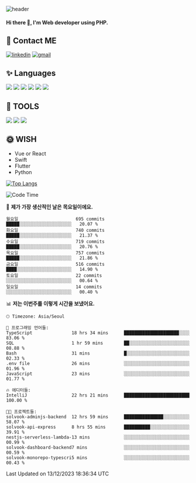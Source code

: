 ![header](https://capsule-render.vercel.app/api?type=waving&color=auto&height=300&section=header&text=Elin&fontSize=90&animation=twinkling)

#### Hi there 👋, I'm <b>Web developer</b> using PHP. ####

<!--
- 🔭 I’m currently working on Uniwill
- 🌱 I’m currently learning Vue or React or Python.
-->

<!---#### I am PHP developer --->

## 💌 Contact ME ###
[<img src='https://img.shields.io/badge/-EunjiKo-%230A66C2?style=flat-square&logo=LinkedIn&logoColor=white' alt='linkedin'>](https://www.linkedin.com/in/https://www.linkedin.com/in/eunji-ko-00a907164//)  [<img src='https://img.shields.io/badge/-einee214%40gmail.com-%23EA4335?style=flat-square&logo=Gmail&logoColor=white' alt='gmail'>](einee214@gmail.com)  


## ✨ Languages
<img src='https://img.shields.io/badge/-PHP-%23777BB4?style=for-the-badge&logo=PHP&logoColor=white'> <img src='https://img.shields.io/badge/-Laravel-%23FF2D20?style=for-the-badge&logo=Laravel&logoColor=white'> <img src='https://img.shields.io/badge/Jquery-%230769AD?style=for-the-badge&logo=Jquery&logoColor=white'> <img src='https://img.shields.io/badge/CSS3-%231572B6?style=for-the-badge&logo=CSS3&logoColor=white'> <img src='https://img.shields.io/badge/Bootstrap-%237952B3?style=for-the-badge&logo=Bootstrap&logoColor=white' > <img src='https://img.shields.io/badge/MySQL-%234479A1?style=for-the-badge&logo=MySQL&logoColor=white' >

## 🌷 TOOLS
<img src='https://img.shields.io/badge/PHPSTORM-%23000000?style=for-the-badge&logo=PhpStorm&logoColor=white' > <img src='https://img.shields.io/badge/GitLab-%23FCA121?style=for-the-badge&logo=GitLab&logoColor=white' > <img src='https://img.shields.io/badge/GitHub-%23181717?style=for-the-badge&logo=GitHub&logoColor=white'>


## 🌞 WISH
- Vue or React
- Swift
- Flutter
- Python


[![Top Langs](https://github-readme-stats.vercel.app/api/top-langs/?username=ein214&layout=compact)](https://github.com/anuraghazra/github-readme-stats)

<!--START_SECTION:waka-->
![Code Time](http://img.shields.io/badge/Code%20Time-3%2C109%20hrs%2049%20mins-blue)

📅 **제가 가장 생산적인 날은 목요일이에요.** 

```text
월요일                      695 commits         █████░░░░░░░░░░░░░░░░░░░░   20.07 % 
화요일                      740 commits         █████░░░░░░░░░░░░░░░░░░░░   21.37 % 
수요일                      719 commits         █████░░░░░░░░░░░░░░░░░░░░   20.76 % 
목요일                      757 commits         █████░░░░░░░░░░░░░░░░░░░░   21.86 % 
금요일                      516 commits         ████░░░░░░░░░░░░░░░░░░░░░   14.90 % 
토요일                      22 commits          ░░░░░░░░░░░░░░░░░░░░░░░░░   00.64 % 
일요일                      14 commits          ░░░░░░░░░░░░░░░░░░░░░░░░░   00.40 % 
```


📊 **저는 이번주를 이렇게 시간을 보냈어요.** 

```text
🕑︎ Timezone: Asia/Seoul

💬 프로그래밍 언어들: 
TypeScript               18 hrs 34 mins      █████████████████████░░░░   83.06 % 
SQL                      1 hr 59 mins        ██░░░░░░░░░░░░░░░░░░░░░░░   08.88 % 
Bash                     31 mins             █░░░░░░░░░░░░░░░░░░░░░░░░   02.33 % 
.env file                26 mins             ░░░░░░░░░░░░░░░░░░░░░░░░░   01.96 % 
JavaScript               23 mins             ░░░░░░░░░░░░░░░░░░░░░░░░░   01.77 % 

🔥 에디터들: 
IntelliJ                 22 hrs 21 mins      █████████████████████████   100.00 % 

🐱‍💻 프로젝트들: 
solvook-adminjs-backend  12 hrs 59 mins      ███████████████░░░░░░░░░░   58.07 % 
solvook-api-express      8 hrs 55 mins       ██████████░░░░░░░░░░░░░░░   39.91 % 
nestjs-serverless-lambda-13 mins             ░░░░░░░░░░░░░░░░░░░░░░░░░   00.99 % 
solvook-dashboard-backend7 mins              ░░░░░░░░░░░░░░░░░░░░░░░░░   00.59 % 
solvook-monorepo-typescri5 mins              ░░░░░░░░░░░░░░░░░░░░░░░░░   00.43 % 
```


 Last Updated on 13/12/2023 18:36:34 UTC
<!--END_SECTION:waka-->

<!---![GitHub stats](https://github-readme-stats.vercel.app/api?username=ein214&show_icons=true&theme=dracula)  --->



